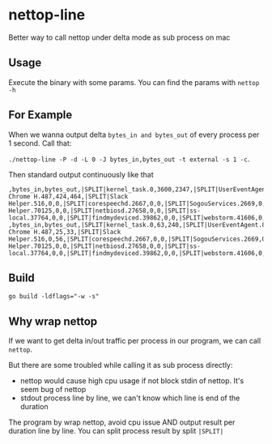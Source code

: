 # nettop-line
Better way to call nettop under delta mode as sub process on mac

## Usage
Execute the binary with some params. You can find the params with `nettop -h`

## For Example
When we wanna output delta `bytes_in and bytes_out` of every process per 1 second. Call that:

`./nettop-line -P -d -L 0 -J bytes_in,bytes_out -t external -s 1 -c`.

Then standard output continuously like that
```shell
,bytes_in,bytes_out,|SPLIT|kernel_task.0,3600,2347,|SPLIT|UserEventAgent.88,0,0,|SPLIT|logd.104,0,0,|SPLIT|apsd.122,0,0,|SPLIT|syspolicyd.154,0,0,|SPLIT|mDNSResponder.224,2612,1227,|SPLIT|SubmitDiagInfo.292,0,0,|SPLIT|rapportd.345,0,0,|SPLIT|goland.410,0,0,|SPLIT|WeChat.420,0,0,|SPLIT|Spark.423,0,0,|SPLIT|SystemUIServer.432,0,0,|SPLIT|Google Chrome H.487,424,464,|SPLIT|Slack Helper.516,0,0,|SPLIT|corespeechd.2667,0,0,|SPLIT|SogouServices.2669,0,0,|SPLIT|NeteaseMusic.4137,0,0,|SPLIT|com.apple.WebKi.4139,0,0,|SPLIT|PowerChime.4776,0,0,|SPLIT|DingTalk.56492,0,0,|SPLIT|Postman Helper.70125,0,0,|SPLIT|netbiosd.27658,0,0,|SPLIT|ss-local.37764,0,0,|SPLIT|findmydeviced.39862,0,0,|SPLIT|webstorm.41606,0,0,|SPLIT|biometrickitd.2449,0,0,|SPLIT|racoon.3086,0,0,
,bytes_in,bytes_out,|SPLIT|kernel_task.0,63,240,|SPLIT|UserEventAgent.88,0,0,|SPLIT|logd.104,0,0,|SPLIT|apsd.122,0,0,|SPLIT|syspolicyd.154,0,0,|SPLIT|mDNSResponder.224,0,87,|SPLIT|SubmitDiagInfo.292,0,0,|SPLIT|rapportd.345,0,0,|SPLIT|goland.410,0,0,|SPLIT|WeChat.420,0,0,|SPLIT|Spark.423,0,0,|SPLIT|SystemUIServer.432,0,0,|SPLIT|Google Chrome H.487,25,33,|SPLIT|Slack Helper.516,0,56,|SPLIT|corespeechd.2667,0,0,|SPLIT|SogouServices.2669,0,0,|SPLIT|NeteaseMusic.4137,0,0,|SPLIT|com.apple.WebKi.4139,0,0,|SPLIT|PowerChime.4776,0,0,|SPLIT|DingTalk.56492,0,0,|SPLIT|Postman Helper.70125,0,0,|SPLIT|netbiosd.27658,0,0,|SPLIT|ss-local.37764,0,0,|SPLIT|findmydeviced.39862,0,0,|SPLIT|webstorm.41606,0,0,|SPLIT|biometrickitd.2449,0,0,|SPLIT|racoon.3086,0,0,
```

## Build
```
go build -ldflags="-w -s"
```

## Why wrap nettop
If we want to get delta in/out traffic per process in our program, we can call `nettop`.

But there are some troubled while calling it as sub process directly:
- nettop would cause high cpu usage if not block stdin of nettop. It's seem bug of nettop
- stdout process line by line, we can't know which line is end of the duration

The program by wrap nettop, avoid cpu issue AND output result per duration line by line. You can split process result by split `|SPLIT|`
